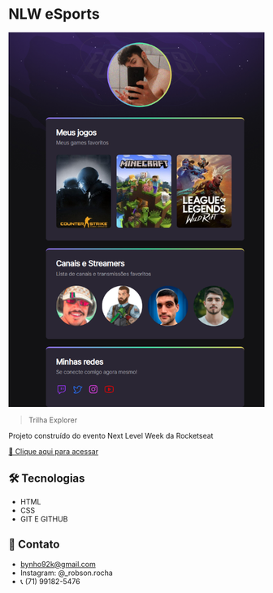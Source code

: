 # NLW eSports 

![preview](.github/preview.png)

> Trilha Explorer 

Projeto construído do evento Next Level Week da Rocketseat

[🔗 Clique aqui para acessar](https://itsbinho.github.io/NLW/)

## 🛠️ Tecnologias 

- HTML
- CSS
- GIT E GITHUB

## 📱 Contato 
- bynho92k@gmail.com
- Instagram: @_robson.rocha
- 📞 (71) 99182-5476